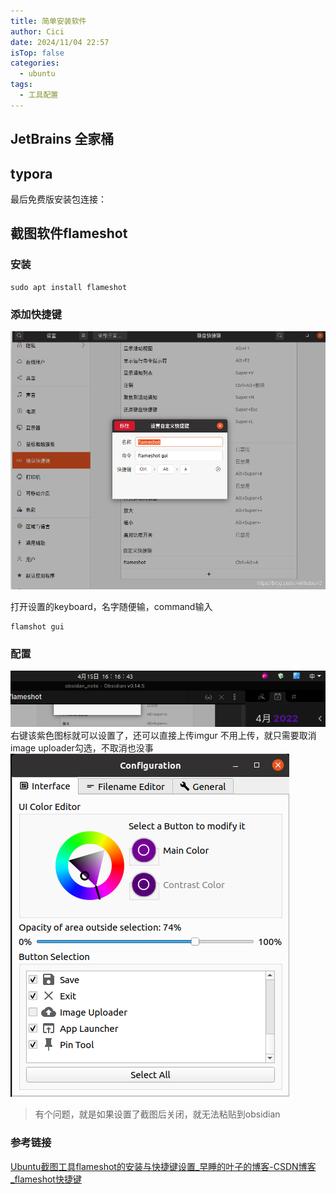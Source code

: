 ```yaml
---
title: 简单安装软件
author: Cici
date: 2024/11/04 22:57
isTop: false
categories:
  - ubuntu
tags:
  - 工具配置
---
```


## JetBrains 全家桶

## typora
最后免费版安装包连接：

## 截图软件flameshot
### 安装

```
sudo apt install flameshot
```

### 添加快捷键
![设置截屏快捷键|600](https://raw.githubusercontent.com/acdefg/cdn/main/obsidian/20220415161137.png)

打开设置的keyboard，名字随便输，command输入
```shell
flamshot gui
```

### 配置
![](https://raw.githubusercontent.com/acdefg/cdn/main/obsidian/20220415161655.png)
右键该紫色图标就可以设置了，还可以直接上传imgur
不用上传，就只需要取消image uploader勾选，不取消也没事
![](https://raw.githubusercontent.com/acdefg/cdn/main/obsidian/Pasted%20image%2020220501121023.png)
>有个问题，就是如果设置了截图后关闭，就无法粘贴到obsidian

### 参考链接
[Ubuntu截图工具flameshot的安装与快捷键设置_早睡的叶子的博客-CSDN博客_flameshot快捷键](https://blog.csdn.net/sexyluna/article/details/105884224)

